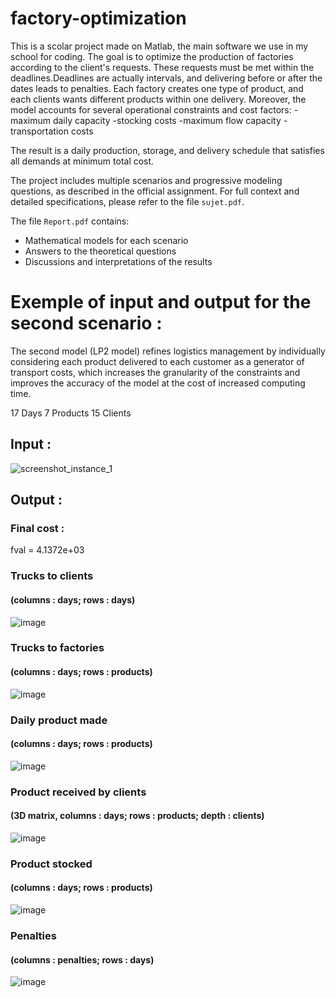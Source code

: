# factory-optimization
This is a scolar project made on Matlab, the main software we use in my school for coding. The goal is to optimize the production of factories according to the client's requests. These requests must be met within the deadlines.Deadlines are actually intervals, and delivering before or after the dates leads to penalties.
Each factory creates one type of product, and each clients wants different products within one delivery.
Moreover, the model accounts for several operational constraints and cost factors:
-maximum daily capacity
-stocking costs
-maximum flow capacity
-transportation costs

The result is a daily production, storage, and delivery schedule that satisfies all demands at minimum total cost.


The project includes multiple scenarios and progressive modeling questions, as described in the official assignment.
For full context and detailed specifications, please refer to the file `sujet.pdf`.

The file `Report.pdf` contains:
- Mathematical models for each scenario
- Answers to the theoretical questions
- Discussions and interpretations of the results


# Exemple of input and output for the second scenario :  
The second model (LP2 model) refines logistics management by individually considering each product delivered to each customer as a generator of transport costs, which increases the granularity of the constraints and improves the accuracy of the model at the cost of increased computing time.

17 Days
7 Products
15 Clients

 
## Input :
![screenshot_instance_1](https://github.com/user-attachments/assets/5e20e10a-ee77-43e0-a800-c2187c72a8a4)



## Output :

### Final cost :
fval = 4.1372e+03


### Trucks to clients
#### (columns : days; rows : days)
![image](https://github.com/user-attachments/assets/ccf5a40b-fb37-470d-a0f7-7eafbf0bb0cd)



### Trucks to factories 
#### (columns : days; rows : products)
![image](https://github.com/user-attachments/assets/421ccc24-c75b-4a9f-9552-63d5151e7a06)



### Daily product made
#### (columns : days; rows : products)
![image](https://github.com/user-attachments/assets/0556239c-2bbe-4932-b1ff-2ede7436e380)



### Product received by clients
#### (3D matrix, columns : days; rows : products; depth : clients)
![image](https://github.com/user-attachments/assets/d3cd402f-443f-4142-8b10-50614357f24a)



### Product stocked 
#### (columns : days; rows : products)
![image](https://github.com/user-attachments/assets/3caba8c8-0f4a-4202-9164-466826b90dbc)



### Penalties
#### (columns : penalties; rows : days)
![image](https://github.com/user-attachments/assets/aae97735-5d14-40a9-97ae-38f22a205ef4)


